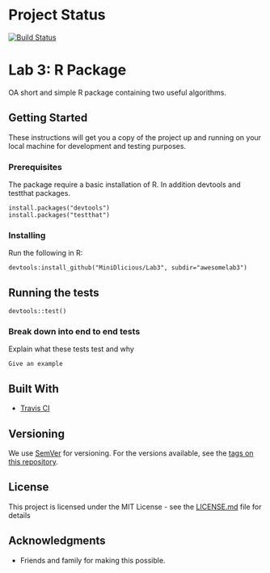 # Project Status
[![Build Status](https://travis-ci.org/MiniDlicious/Lab3.svg?branch=master)](https://travis-ci.org/MiniDlicious/Lab3)

# Lab 3: R Package

OA short and simple R package containing two useful algorithms. 

## Getting Started

These instructions will get you a copy of the project up and running on your local machine for development and testing purposes.

### Prerequisites

The package require a basic installation of R. In addition devtools and testthat packages.

```
install.packages("devtools")
install.packages("testthat")
```

### Installing

Run the following in R:

```
devtools:install_github("MiniDlicious/Lab3", subdir="awesomelab3")
```

## Running the tests

```
devtools::test()
```

### Break down into end to end tests

Explain what these tests test and why

```
Give an example
```

## Built With

* [Travis CI](https://travis-ci.org)


## Versioning

We use [SemVer](http://semver.org/) for versioning. For the versions available, see the [tags on this repository](https://github.com/your/project/tags). 

## License

This project is licensed under the MIT License - see the [LICENSE.md](LICENSE.md) file for details

## Acknowledgments

* Friends and family for making this possible.